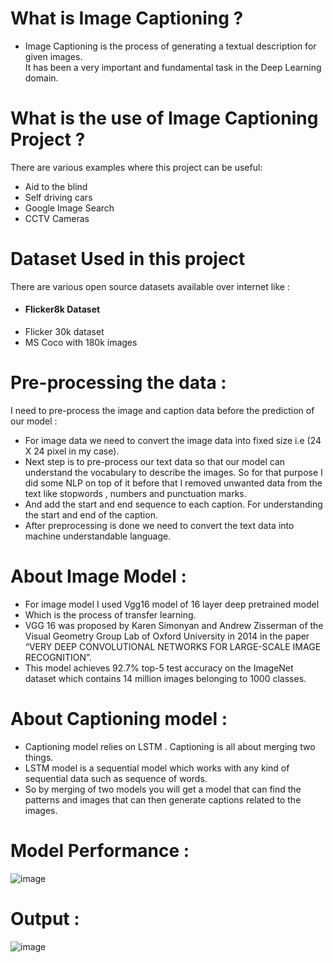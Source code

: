 # What is Image Captioning ?
- Image Captioning is the process of generating a textual description for given images. <br>It has been a very important and fundamental task in the Deep Learning domain.

# What is the use of Image Captioning Project ?
There are various examples where this project can be useful:
- Aid to the blind
- Self driving cars
- Google Image Search
- CCTV Cameras

# Dataset Used in this project 
There are various open source datasets available over internet like :
- #### Flicker8k Dataset</b>
- Flicker 30k dataset
- MS Coco with 180k images

# Pre-processing the data :
I need to pre-process the image and caption data before the prediction of our model :
- For image data we need to convert the image data into fixed size i.e (24 X 24 pixel in my case).
- Next step is to pre-process our text data so that our model can understand the vocabulary to describe the images. So for that purpose I did some NLP on top of it before that I removed unwanted data from the text like stopwords , numbers and punctuation marks.
- And add the start and end sequence to each caption. For understanding the start and end of the caption.
- After preprocessing is done we need to convert the text data into machine understandable language.

# About Image Model :
- For image model I used Vgg16 model of 16 layer deep pretrained model
- Which is the process of transfer learning.
- VGG 16 was proposed by Karen Simonyan and Andrew Zisserman of the Visual Geometry Group Lab of Oxford University in 2014 in the paper “VERY DEEP CONVOLUTIONAL NETWORKS FOR LARGE-SCALE IMAGE RECOGNITION”.
- This model achieves 92.7% top-5 test accuracy on the ImageNet dataset which contains 14 million images belonging to 1000 classes.

# About Captioning model :
- Captioning model relies on LSTM . Captioning is all about merging two things.
- LSTM model is a sequential model which works with any kind of sequential data such as sequence of words.
- So by merging of two models you will get a model that can find the patterns and images that can then generate captions related to the images.

# Model Performance :
![image](https://user-images.githubusercontent.com/44014705/180954001-7ecddd0e-1c6d-4593-a711-e95b52a9dc62.png)

# Output :
![image](https://user-images.githubusercontent.com/44014705/180954261-93de12c9-5f45-48d3-ade0-a42a60b72722.png)

